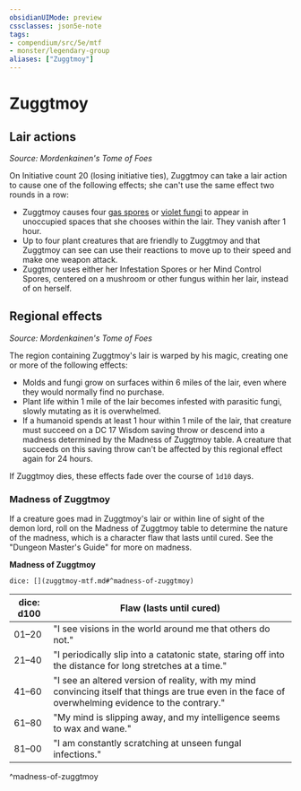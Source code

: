 ```yaml
---
obsidianUIMode: preview
cssclasses: json5e-note
tags:
- compendium/src/5e/mtf
- monster/legendary-group
aliases: ["Zuggtmoy"]
---
```

# Zuggtmoy

## Lair actions
_Source: Mordenkainen's Tome of Foes_

On Initiative count 20 (losing initiative ties), Zuggtmoy can take a lair action to cause one of the following effects; she can't use the same effect two rounds in a row:

- Zuggtmoy causes four [gas spores](/2-Mechanics/CLI/bestiary/plant/gas-spore.md) or [violet fungi](/2-Mechanics/CLI/bestiary/plant/violet-fungus.md) to appear in unoccupied spaces that she chooses within the lair. They vanish after 1 hour.  
- Up to four plant creatures that are friendly to Zuggtmoy and that Zuggtmoy can see can use their reactions to move up to their speed and make one weapon attack.  
- Zuggtmoy uses either her Infestation Spores or her Mind Control Spores, centered on a mushroom or other fungus within her lair, instead of on herself.  

## Regional effects
_Source: Mordenkainen's Tome of Foes_

The region containing Zuggtmoy's lair is warped by his magic, creating one or more of the following effects:

- Molds and fungi grow on surfaces within 6 miles of the lair, even where they would normally find no purchase.  
- Plant life within 1 mile of the lair becomes infested with parasitic fungi, slowly mutating as it is overwhelmed.  
- If a humanoid spends at least 1 hour within 1 mile of the lair, that creature must succeed on a DC 17 Wisdom saving throw or descend into a madness determined by the Madness of Zuggtmoy table. A creature that succeeds on this saving throw can't be affected by this regional effect again for 24 hours.  

If Zuggtmoy dies, these effects fade over the course of `1d10` days.

### Madness of Zuggtmoy

If a creature goes mad in Zuggtmoy's lair or within line of sight of the demon lord, roll on the Madness of Zuggtmoy table to determine the nature of the madness, which is a character flaw that lasts until cured. See the "Dungeon Master's Guide" for more on madness.

**Madness of Zuggtmoy**

`dice: [](zuggtmoy-mtf.md#^madness-of-zuggtmoy)`

| dice: d100 | Flaw (lasts until cured) |
|------------|--------------------------|
| 01–20 | "I see visions in the world around me that others do not." |
| 21–40 | "I periodically slip into a catatonic state, staring off into the distance for long stretches at a time." |
| 41–60 | "I see an altered version of reality, with my mind convincing itself that things are true even in the face of overwhelming evidence to the contrary." |
| 61–80 | "My mind is slipping away, and my intelligence seems to wax and wane." |
| 81–00 | "I am constantly scratching at unseen fungal infections." |
^madness-of-zuggtmoy